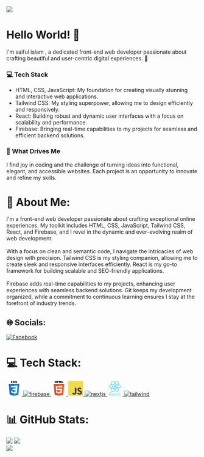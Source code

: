 <img src="https://i.ibb.co/ZM31fFL/Saiful-islam.png">


# Hello World! 👋

I'm saiful islam , a dedicated front-end web developer passionate about crafting beautiful and user-centric digital experiences. 🚀

### 💻 Tech Stack

- HTML, CSS, JavaScript: My foundation for creating visually stunning and interactive web applications.
- Tailwind CSS: My styling superpower, allowing me to design efficiently and responsively.
- React: Building robust and dynamic user interfaces with a focus on scalability and performance.
- Firebase: Bringing real-time capabilities to my projects for seamless and efficient backend solutions.

### 🌟 What Drives Me

I find joy in coding and the challenge of turning ideas into functional, elegant, and accessible websites. Each project is an opportunity to innovate and refine my skills.


# 💫 About Me:
 I'm a front-end web developer passionate about crafting exceptional online experiences. My toolkit includes HTML, CSS, JavaScript, Tailwind CSS, React,  and Firebase, and I revel in the dynamic and ever-evolving realm of web development.<br><br>With a focus on clean and semantic code, I navigate the intricacies of web design with precision. Tailwind CSS is my styling companion, allowing me to create sleek and responsive interfaces efficiently. React is my go-to framework for building scalable and SEO-friendly applications.<br><br>Firebase adds real-time capabilities to my projects, enhancing user experiences with seamless backend solutions. Git keeps my development organized, while a commitment to continuous learning ensures I stay at the forefront of industry trends.


## 🌐 Socials:
[![Facebook](https://img.shields.io/badge/Facebook-%231877F2.svg?logo=Facebook&logoColor=white)](https://facebook.com/https://web.facebook.com/profile.php?id=100078096443498) 

# 💻 Tech Stack:

<p align="left"> <a href="https://www.w3schools.com/css/" target="_blank" rel="noreferrer"> <img src="https://raw.githubusercontent.com/devicons/devicon/master/icons/css3/css3-original-wordmark.svg" alt="css3" width="40" height="40"/> </a> <a href="https://firebase.google.com/" target="_blank" rel="noreferrer"> <img src="https://www.vectorlogo.zone/logos/firebase/firebase-icon.svg" alt="firebase" width="40" height="40"/> </a> <a href="https://www.w3.org/html/" target="_blank" rel="noreferrer"> <img src="https://raw.githubusercontent.com/devicons/devicon/master/icons/html5/html5-original-wordmark.svg" alt="html5" width="40" height="40"/> </a> <a href="https://developer.mozilla.org/en-US/docs/Web/JavaScript" target="_blank" rel="noreferrer"> <img src="https://raw.githubusercontent.com/devicons/devicon/master/icons/javascript/javascript-original.svg" alt="javascript" width="40" height="40"/> </a> <a href="https://nextjs.org/" target="_blank" rel="noreferrer"> <img src="https://cdn.worldvectorlogo.com/logos/nextjs-2.svg" alt="nextjs" width="40" height="40"/> </a> <a href="https://reactjs.org/" target="_blank" rel="noreferrer"> <img src="https://raw.githubusercontent.com/devicons/devicon/master/icons/react/react-original-wordmark.svg" alt="react" width="40" height="40"/> </a> <a href="https://tailwindcss.com/" target="_blank" rel="noreferrer"> <img src="https://www.vectorlogo.zone/logos/tailwindcss/tailwindcss-icon.svg" alt="tailwind" width="40" height="40"/> </a> </p>

# 📊 GitHub Stats:
![](https://github-readme-stats.vercel.app/api/top-langs/?username=SaifulIslamsakil&theme=react&hide_border=false&include_all_commits=false&count_private=false&layout=compact)
![](https://github-readme-stats.vercel.app/api?username=SaifulIslamsakil&theme=react&hide_border=false&include_all_commits=false&count_private=false)<br/>
![](https://github-readme-streak-stats.herokuapp.com/?user=SaifulIslamsakil&theme=react&hide_border=false)<br/>




